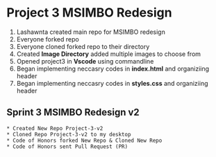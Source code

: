 # Project 3 MSIMBO Redesign

1. Lashawnta created main repo for MSIMBO redesign
2. Everyone forked repo
3. Everyone cloned forked repo to their directory
4. Created **Image Directory** added multiple images to choose from
5. Opened project3 in **Vscode** using commandline
6. Began implementing neccasry codes in **index.html** and organiziing header
7. Began implementing neccasry codes in **styles.css** and organiziing header
   
## Sprint 3 MSIMBO Redesign v2
    * Created New Repo Project-3-v2
    * Cloned Repo Project-3-v2 to my desktop
    * Code of Honors forked New Repo & Cloned New Repo
    * Code of Honors sent Pull Request (PR)